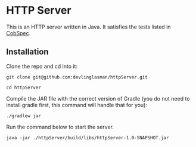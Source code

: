 # HTTP Server

This is an HTTP server written in Java. 
It satisfies the tests listed in [CobSpec](https://github.com/8thlight/cob_spec).

## Installation

Clone the repo and cd into it:

    git clone git@github.com:devlinglasman/httpServer.git

    cd httpServer

Compile the JAR file with the correct version of Gradle (you do not need 
to install gradle first, this command will handle that for you):

    ./gradlew jar

Run the command below to start the server.

    java -jar ./httpServer/build/libs/httpServer-1.0-SNAPSHOT.jar 